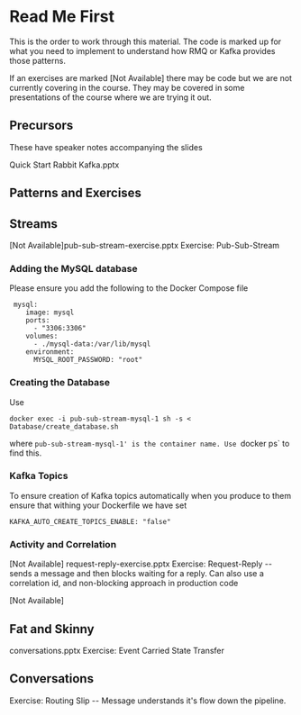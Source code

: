 # Read Me First #

This is the order to work through this material. The code is marked up for what you need to implement to understand how RMQ or Kafka provides those patterns.

If an  exercises are marked [Not Available] there may be code but we are not currently covering in the course. They may be covered in some presentations of the course where we are trying it out.

## Precursors ##

These have speaker notes accompanying the slides

Quick Start Rabbit Kafka.pptx

## Patterns and Exercises ##

## Streams ##

[Not Available]pub-sub-stream-exercise.pptx
Exercise: Pub-Sub-Stream

### Adding the MySQL database

Please ensure you add the following to the Docker Compose file

```
 mysql:
    image: mysql
    ports:
      - "3306:3306"
    volumes:
      - ./mysql-data:/var/lib/mysql
    environment:
      MYSQL_ROOT_PASSWORD: "root"
```

### Creating the Database

Use

```
docker exec -i pub-sub-stream-mysql-1 sh -s < Database/create_database.sh
```

where `pub-sub-stream-mysql-1' is the container name. Use `docker ps` to find this.

### Kafka Topics

To ensure creation of Kafka topics automatically when you produce to them ensure that withing your Dockerfile we have set

```
KAFKA_AUTO_CREATE_TOPICS_ENABLE: "false"

```



### Activity and Correlation ###

[Not Available] request-reply-exercise.pptx
Exercise: Request-Reply -- sends a message and then blocks waiting for a reply. Can also use a correlation id, and non-blocking approach in production code

[Not Available] 
## Fat and Skinny ##

conversations.pptx
Exercise: Event Carried State Transfer

## Conversations ##

Exercise: Routing Slip -- Message understands it's flow down the pipeline.
